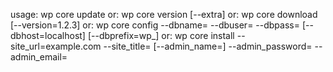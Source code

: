 usage: wp core update
   or: wp core version [--extra]
   or: wp core download [--version=1.2.3]
   or: wp core config --dbname=<name> --dbuser=<user> --dbpass=<password> [--dbhost=localhost] [--dbprefix=wp_]
   or: wp core install --site_url=example.com --site_title=<site-title> [--admin_name=<username>] --admin_password=<password> --admin_email=<email-address>
